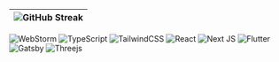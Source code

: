 |![GitHub Streak](https://streak-stats.demolab.com/?user=lnngn&card_width=1000&theme=transparent&hide_border=true&hide_longest_streak=true&hide_total_contributions=false&border_radius=0)|
| :---: |

![WebStorm](https://img.shields.io/badge/webstorm-143?style=for-the-badge&logo=webstorm&logoColor=black&color=E6E7E8&labelColor=3588FF)
![TypeScript](https://img.shields.io/badge/typescript-%23007ACC.svg?style=for-the-badge&logo=typescript&logoColor=E6E7E8&color=black&labelColor=3588FF)
![TailwindCSS](https://img.shields.io/badge/tailwindcss-%2338B2AC.svg?style=for-the-badge&logo=tailwind-css&logoColor=E6E7E8&color=black&labelColor=3588FF)
![React](https://img.shields.io/badge/react-%2320232a.svg?style=for-the-badge&logo=react&logoColor=black&color=black&labelColor=3588FF)
![Next JS](https://img.shields.io/badge/Next-black?style=for-the-badge&logo=next.js&logoColor=black&color=black&labelColor=3588FF)
![Flutter](https://img.shields.io/badge/Flutter-%2302569B.svg?style=for-the-badge&logo=Flutter&logoColor=black&color=black&labelColor=3588FF)
![Gatsby](https://img.shields.io/badge/Gatsby-%23663399.svg?style=for-the-badge&logo=gatsby&logoColor=black&color=black&labelColor=3588FF)
![Threejs](https://img.shields.io/badge/threejs-black?style=for-the-badge&logo=three.js&logoColor=black&color=black&labelColor=3588FF)



